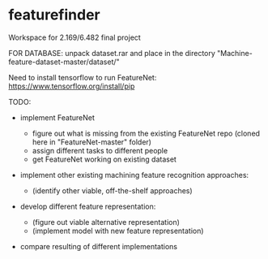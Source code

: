 # featurefinder
Workspace for 2.169/6.482 final project

FOR DATABASE: unpack dataset.rar and place in the directory "Machine-feature-dataset-master/dataset/"

Need to install tensorflow to run FeatureNet: https://www.tensorflow.org/install/pip

TODO:
- implement FeatureNet
  - figure out what is missing from the existing FeatureNet repo (cloned here in "FeatureNet-master" folder)
  - assign different tasks to different people
  - get FeatureNet working on existing dataset

- implement other existing machining feature recognition approaches:
  - (identify other viable, off-the-shelf approaches) 

- develop different feature representation:
  - (figure out viable alternative representation)
  - (implement model with new feature representation)

- compare resulting of different implementations
